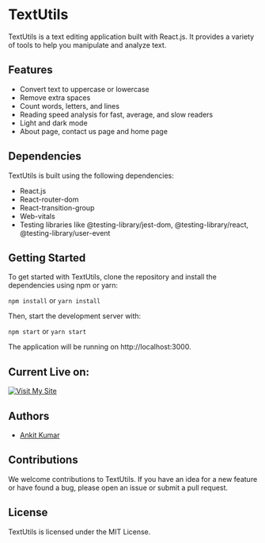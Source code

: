 # TextUtils

TextUtils is a text editing application built with React.js. It provides a variety of tools to help you manipulate and analyze text.

## Features
- Convert text to uppercase or lowercase
- Remove extra spaces
- Count words, letters, and lines
- Reading speed analysis for fast, average, and slow readers
- Light and dark mode
- About page, contact us page and home page

## Dependencies
TextUtils is built using the following dependencies:
- React.js
- React-router-dom
- React-transition-group
- Web-vitals
- Testing libraries like @testing-library/jest-dom, @testing-library/react, @testing-library/user-event

## Getting Started
To get started with TextUtils, clone the repository and install the dependencies using npm or yarn:

`npm install` or `yarn install`


Then, start the development server with:

`npm start` or `yarn start`


The application will be running on http://localhost:3000.

##  Current Live on:
[![Visit My Site](https://www.netlify.com/img/deploy/button.svg)](https://simpletextutility.netlify.app/)

## Authors

- [Ankit Kumar](https://github.com/alpha-alexxx)


## Contributions
We welcome contributions to TextUtils. If you have an idea for a new feature or have found a bug, please open an issue or submit a pull request.

## License
TextUtils is licensed under the MIT License.
